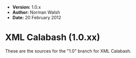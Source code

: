 * **Version:** 1.0.x
* **Author:** Norman Walsh
* **Date:** 20 February 2012

# XML Calabash (1.0.xx)

These are the sources for the "1.0" branch for XML Calabash.
